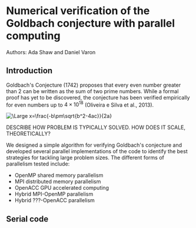# Numerical verification of the Goldbach conjecture with parallel computing
Authors: Ada Shaw and Daniel Varon

## Introduction
Goldbach's Conjecture (1742) proposes that every even number greater than 2 can be written as the sum of two prime numbers. While a formal proof has yet to be discovered, the conjecture has been verified empirically for even numbers up to $4\times10^{18}$ (Oliveira e Silva et al., 2013).

<img src="https://latex.codecogs.com/svg.latex?\Large&space;x=\frac{-b\pm\sqrt{b^2-4ac}}{2a}" title="\Large x=\frac{-b\pm\sqrt{b^2-4ac}}{2a}" />


DESCRIBE HOW PROBLEM IS TYPICALLY SOLVED. HOW DOES IT SCALE, THEORETICALLY?

We designed a simple algorithm for verifying Goldbach's conjecture and developed several parallel implementations of the code to identify the best strategies for tackling large problem sizes. The different forms of parallelism tested include:

  * OpenMP shared memory parallelism
  * MPI distributed memory parallelism
  * OpenACC GPU accelerated computing
  * Hybrid MPI-OpenMP parallelism
  * Hybrid ???-OpenACC parallelism

## Serial code
